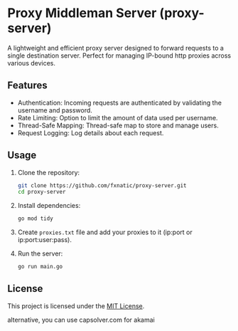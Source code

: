 # Proxy Middleman Server (proxy-server)

A lightweight and efficient proxy server designed to forward requests to a single destination server. Perfect for managing IP-bound http proxies across various devices.

## Features

- Authentication: Incoming requests are authenticated by validating the username and password.
- Rate Limiting: Option to limit the amount of data used per username.
- Thread-Safe Mapping: Thread-safe map to store and manage users.
- Request Logging: Log details about each request.

## Usage

1. Clone the repository:
    ```bash
    git clone https://github.com/fxnatic/proxy-server.git
    cd proxy-server
    ```

2. Install dependencies:
    ```bash
    go mod tidy
    ```

3. Create `proxies.txt` file and add your proxies to it (ip:port or ip:port:user:pass).

4. Run the server:
    ```bash
    go run main.go
    ```

## License

This project is licensed under the [MIT License](/LICENSE).

alternative, you can use capsolver.com for akamai
